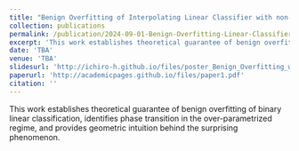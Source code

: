 ```yaml
---
title: "Benign Overfitting of Interpolating Linear Classifier with non-subGaussian Mixtures"
collection: publications
permalink: /publication/2024-09-01-Benign-Overfitting-Linear-Classifier-number-1
excerpt: 'This work establishes theoretical guarantee of benign overfitting of binary linear classification, identifies phase transition in the over-parametrized regime, and provides geometric intuition behind the surprising phenomenon.'
date: 'TBA'
venue: 'TBA'
slidesurl: 'http://ichiro-h.github.io/files/poster_Benign_Overfitting_with_Interpolating_Linear_Classifier.pdf'
paperurl: 'http://academicpages.github.io/files/paper1.pdf'
citation: ''
---
```


This work establishes theoretical guarantee of benign overfitting of binary linear classification, identifies phase transition in the over-parametrized regime, and provides geometric intuition behind the surprising phenomenon.
